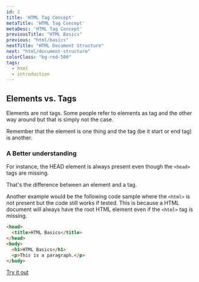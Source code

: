 ```yaml
---
id: 2
title: 'HTML Tag Concept'
metaTitle: 'HTML Tag Concept'
metaDesc: 'HTML Tag Concept'
previousTitle: "HTML Basics"
previous: "html/basics"
nextTitle: "HTML Document Structure"
next: "html/document-structure"
colorClass: "bg-red-500"
tags:
  - html
  - introduction
---
```

## Elements vs. Tags

Elements are not tags. Some people refer to elements as tag and the other way around but that is simply not the case.

Remember that the element is one thing and the tag (be it start or end tag) is another.


### A Better understanding

For instance, the HEAD element is always present even though the `<head>` tags are missing.

That's the difference between an element and a tag.

Another example would be the following code sample where the `<html>` is not present but the code still works if tested. This is because a HTML document will always have the root HTML element even if the `<html>` tag is missing.

```html
<head>
  <title>HTML Basics</title>
</head>
<body>
  <h1>HTML Basics</h1>
  <p>This is a paragraph.</p>
</body>
```
[Try it out](/editors/html_editor?code=<head>+,++<title>HTML+Basics</title>+,</head>+,<body>+,++<h1>HTML+Basics</h1>+,++<p>This+is+a+paragraph.</p>+,</body>#special)
